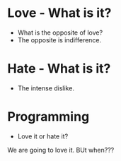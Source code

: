 # Love - What is it?
* What is the opposite of love?
* The opposite is indifference.

# Hate - What is it?
* The intense dislike.

# Programming
* Love it or hate it?

We are going to love it. BUt when???

